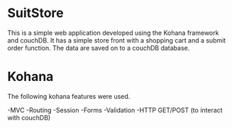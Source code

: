 SuitStore
=========

This is a simple web application developed using the Kohana framework and couchDB. It has a simple store front with a shopping cart and a submit order function. The data are saved on to a couchDB database. 

Kohana
========

The following kohana features were used.

-MVC
-Routing
-Session
-Forms
-Validation
-HTTP GET/POST (to interact with couchDB)

